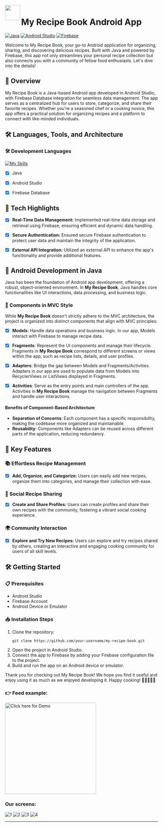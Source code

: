 <img align="left" src="https://user-images.githubusercontent.com/72359805/233739648-e9ffca89-035b-4117-817f-0bf66a34bdd6.png" width="50">

# My Recipe Book Android App
[![Java](https://img.shields.io/badge/Java-★★★-orange)](https://www.java.com/)
[![Android Studio](https://img.shields.io/badge/Android%20Studio-★★★-blue)](https://developer.android.com/studio)
[![Firebase](https://img.shields.io/badge/Firebase-★★★-yellow)](https://firebase.google.com/)

Welcome to My Recipe Book, your go-to Android application for organizing, sharing, and discovering delicious recipes. Built with Java and powered by Firebase, this app not only streamlines your personal recipe collection but also connects you with a community of fellow food enthusiasts. Let's dive into the details!


## 🚀 Overview
My Recipe Book is a Java-based Android app developed in Android Studio, with Firebase Database integration for seamless data management. The app serves as a centralized hub for users to store, categorize, and share their favorite recipes. Whether you're a seasoned chef or a cooking novice, this app offers a practical solution for organizing recipes and a platform to connect with like-minded individuals.


## 🛠️ Languages, Tools, and Architecture

### 🛠️ Development Languages
[![My Skills](https://skillicons.dev/icons?i=java,androidstudio)](https://skillicons.dev)
- [x] Java
- [x]  Android Studio
- [x]  Firebase Database


## 🌟 Tech Highlights
- [x] **Real-Time Data Management:** Implemented real-time data storage and retrieval using Firebase, ensuring efficient and dynamic data handling.
  
- [x] **Secure Authentication:** Ensured secure Firebase authentication to protect user data and maintain the integrity of the application.
    
- [x] **External API Integration:** Utilized an external API to enhance the app's functionality and provide additional features.



## 🌟 Android Development in Java

Java has been the foundation of Android app development, offering a robust, object-oriented environment. In **My Recipe Book**, Java handles core functionalities like UI interactions, data processing, and business logic.

### 📱 Components in MVC Style

While **My Recipe Book** doesn't strictly adhere to the MVC architecture, the project is organized into distinct components that align with MVC principles:

- [x] **Models**: Handle data operations and business logic. In our app, Models interact with Firebase to manage recipe data.

- [x] **Fragments**: Represent the UI components and manage their lifecycle. Fragments in **My Recipe Book** correspond to different screens or views within the app, such as recipe lists, details, and user profiles.

- [x] **Adapters**: Bridge the gap between Models and Fragments/Activities. Adapters in our app are used to populate data from Models into RecyclerViews or ListViews displayed in Fragments.

- [x] **Activities**: Serve as the entry points and main controllers of the app. Activities in **My Recipe Book** manage the navigation between Fragments and handle user interactions.

#### Benefits of Component-Based Architecture

- **Separation of Concerns**: Each component has a specific responsibility, making the codebase more organized and maintainable.
- **Reusability**: Components like Adapters can be reused across different parts of the application, reducing redundancy.




## 📌 Key Features

### 📚 Effortless Recipe Management
- [x] **Add, Organize, and Categorize:** Users can easily add new recipes, organize them into categories, and manage their collection with ease.

### 🤝 Social Recipe Sharing
- [x] **Create and Share Profiles:** Users can create profiles and share their own recipes with the community, fostering a vibrant social cooking experience.

### 🌍 Community Interaction
- [x] **Explore and Try New Recipes:** Users can explore and try recipes shared by others, creating an interactive and engaging cooking community for users of all skill levels.


## 🛠️ Getting Started
### 📋 Prerequisites
- Android Studio
- Firebase Account
- Android Device or Emulator

### 📥 Installation Steps
1. Clone the repository:
   ```
   git clone https://github.com/your-username/my-recipe-book.git
   ```
2. Open the project in Android Studio.
3. Connect the app to Firebase by adding your Firebase configuration file to the project.
4. Build and run the app on an Android device or emulator.


Thank you for checking out My Recipe Book! We hope you find it useful and enjoy using it as much as we enjoyed developing it. Happy cooking! 🍳👩‍🍳👨‍🍳



### 👉 Feed example:

<img src="https://user-images.githubusercontent.com/72359805/229290681-4597337a-e790-4252-947e-0a1a7467d189.mp4" alt=" Click here for Demo" width="300">


### Our screens:
<p>
  
![1](https://user-images.githubusercontent.com/72359805/233804688-403a27d3-b84d-491e-83ea-6707dccc44db.png)
![2](https://user-images.githubusercontent.com/72359805/233804692-6e1d8674-b79b-46e3-8dd5-9a9bfde14f18.png)
![3](https://user-images.githubusercontent.com/72359805/233804695-68fcbf69-d338-4416-817e-916d64f4fa8e.png)
![4](https://user-images.githubusercontent.com/72359805/233804700-6cb1d6f0-d17f-4ddc-8d50-82a6a578013f.png)
  
</p>



---

<br>

